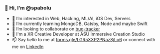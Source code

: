 ### 👋 Hi, I’m @spabolu
- 👀 I’m interested in Web, Hacking, ML/AI, iOS Dev, Servers
- 🌱 I’m currently learning MongoDB, Gatsby, Node and maybe Swift
- 💞️ I’m looking to collaborate on [bug-tracker](https://github.com/spabolu/bug-tracker)
- 🏢 I'm a XR Creative Developer at ASU Immersive Creation Studio
- 📫 Say _hello_ to me at [forms.gle/LGR5XXP2PNazSjLo6](https://forms.gle/LGR5XXP2PNazSjLo6) or connect with me on [LinkedIn](https://www.linkedin.com/in/spabolu/)

<!---
spabolu/spabolu is a ✨ special ✨ repository because its `README.md` (this file) appears on your GitHub profile.
You can click the Preview link to take a look at your changes. It is magical! 🕺🏽
--->

